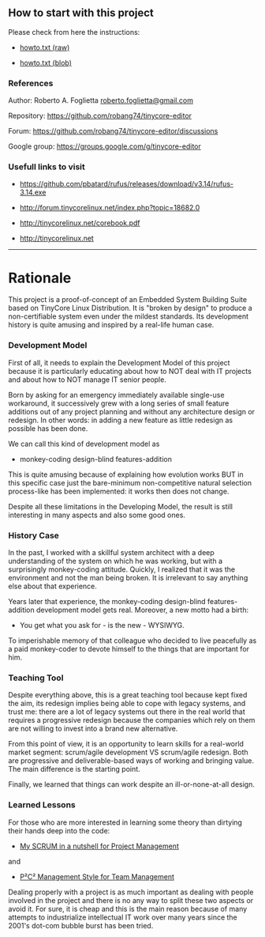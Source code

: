 ## How to start with this project

Please check from here the instructions:

* [howto.txt (raw)](https://raw.githubusercontent.com/robang74/tinycore-editor/main/howto.txt)

* [howto.txt (blob)](https://github.com/robang74/tinycore-editor/blob/main/howto.txt)

### References

Author: Roberto A. Foglietta <roberto.foglietta@gmail.com>

Repository: https://github.com/robang74/tinycore-editor

Forum: https://github.com/robang74/tinycore-editor/discussions

Google group: https://groups.google.com/g/tinycore-editor

### Usefull links to visit

 - https://github.com/pbatard/rufus/releases/download/v3.14/rufus-3.14.exe

 - http://forum.tinycorelinux.net/index.php?topic=18682.0

 - http://tinycorelinux.net/corebook.pdf

 - http://tinycorelinux.net

----

# Rationale

This project is a proof-of-concept of an Embedded System Building Suite based on
TinyCore Linux Distribution. It is "broken by design" to produce a 
non-certifiable system even under the mildest standards. Its development history
is quite amusing and inspired by a real-life human case.

### Development Model

First of all, it needs to explain the Development Model of this project because
it is particularly educating about how to NOT deal with IT projects and about
how to NOT manage IT senior people.

Born by asking for an emergency immediately available single-use workaround, it
successively grew with a long series of small feature additions out of any
project planning and without any architecture design or redesign. In other
words: in adding a new feature as little redesign as possible has been done.

We can call this kind of development model as

 * monkey-coding design-blind features-addition

This is quite amusing because of explaining how evolution works BUT in this
specific case just the bare-minimum non-competitive natural selection
process-like has been implemented: it works then does not change.

Despite all these limitations in the Developing Model, the result is still
interesting in many aspects and also some good ones.

### History Case

In the past, I worked with a skillful system architect with a deep understanding
of the system on which he was working, but with a surprisingly monkey-coding
attitude. Quickly, I realized that it was the environment and not the man being
broken. It is irrelevant to say anything else about that experience.

Years later that experience, the monkey-coding design-blind features-addition
development model gets real. Moreover, a new motto had a birth:

 * You get what you ask for - is the new - WYSIWYG.
 
To imperishable memory of that colleague who decided to live peacefully as a
paid monkey-coder to devote himself to the things that are important for him.

### Teaching Tool

Despite everything above, this is a great teaching tool because kept fixed the
aim, its redesign implies being able to cope with legacy systems, and trust me:
there are a lot of legacy systems out there in the real world that requires a
progressive redesign because the companies which rely on them are not willing to
invest into a brand new alternative.

From this point of view, it is an opportunity to learn skills for a real-world
market segment: scrum/agile development VS scrum/agile redesign. Both are
progressive and deliverable-based ways of working and bringing value. The main
difference is the starting point.

Finally, we learned that things can work despite an ill-or-none-at-all design.

### Learned Lessons

For those who are more interested in learning some theory than dirtying their
hands deep into the code:

* [My SCRUM in a nutshell for Project Management](https://github.com/robang74/P2C2-Management-Style/raw/main/my-scrum-in-a-nutshell.pdf)

and

* [P²C² Management Style for Team Management](https://github.com/robang74/P2C2-Management-Style/raw/main/p2c2-management-style.pdf)

Dealing properly with a project is as much important as dealing with people
involved in the project and there is no any way to split these two aspects or
avoid it. For sure, it is cheap and this is the main reason because of many
attempts to industrialize intellectual IT work over many years since the 2001's
dot-com bubble burst has been tried.
